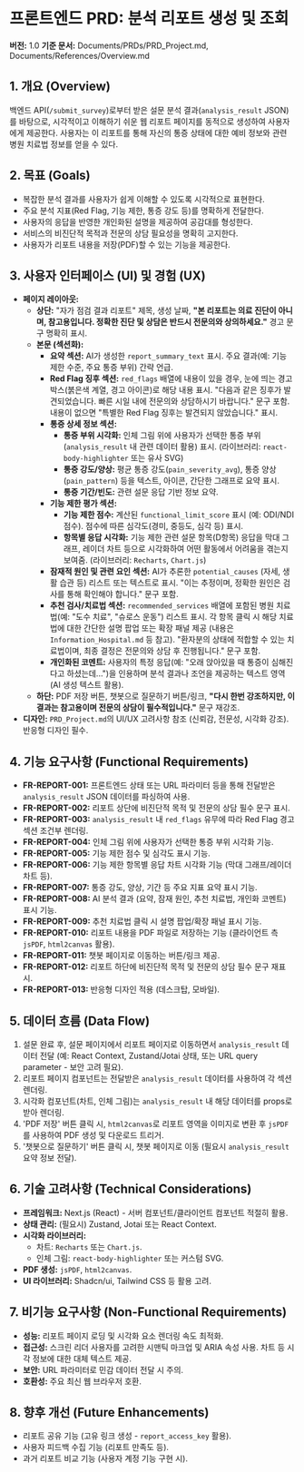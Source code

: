 # 프론트엔드 PRD: 분석 리포트 생성 및 조회

**버전:** 1.0
**기준 문서:** Documents/PRDs/PRD_Project.md, Documents/References/Overview.md

## 1. 개요 (Overview)

백엔드 API(`/submit_survey`)로부터 받은 설문 분석 결과(`analysis_result` JSON)를 바탕으로, 시각적이고 이해하기 쉬운 웹 리포트 페이지를 동적으로 생성하여 사용자에게 제공한다. 사용자는 이 리포트를 통해 자신의 통증 상태에 대한 예비 정보와 관련 병원 치료법 정보를 얻을 수 있다.

## 2. 목표 (Goals)

-   복잡한 분석 결과를 사용자가 쉽게 이해할 수 있도록 시각적으로 표현한다.
-   주요 분석 지표(Red Flag, 기능 제한, 통증 강도 등)를 명확하게 전달한다.
-   사용자의 응답을 반영한 개인화된 설명을 제공하여 공감대를 형성한다.
-   서비스의 비진단적 목적과 전문의 상담 필요성을 명확히 고지한다.
-   사용자가 리포트 내용을 저장(PDF)할 수 있는 기능을 제공한다.

## 3. 사용자 인터페이스 (UI) 및 경험 (UX)

-   **페이지 레이아웃:**
    -   **상단:** "자가 점검 결과 리포트" 제목, 생성 날짜, **"본 리포트는 의료 진단이 아니며, 참고용입니다. 정확한 진단 및 상담은 반드시 전문의와 상의하세요."** 경고 문구 명확히 표시.
    -   **본문 (섹션화):**
        -   **요약 섹션:** AI가 생성한 `report_summary_text` 표시. 주요 결과(예: 기능 제한 수준, 주요 통증 부위) 간략 언급.
        -   **Red Flag 징후 섹션:** `red_flags` 배열에 내용이 있을 경우, 눈에 띄는 경고 박스(붉은색 계열, 경고 아이콘)로 해당 내용 표시. "다음과 같은 징후가 발견되었습니다. 빠른 시일 내에 전문의와 상담하시기 바랍니다." 문구 포함. 내용이 없으면 "특별한 Red Flag 징후는 발견되지 않았습니다." 표시.
        -   **통증 상세 정보 섹션:**
            -   **통증 부위 시각화:** 인체 그림 위에 사용자가 선택한 통증 부위(`analysis_result` 내 관련 데이터 활용) 표시. (라이브러리: `react-body-highlighter` 또는 유사 SVG)
            -   **통증 강도/양상:** 평균 통증 강도(`pain_severity_avg`), 통증 양상(`pain_pattern`) 등을 텍스트, 아이콘, 간단한 그래프로 요약 표시.
            -   **통증 기간/빈도:** 관련 설문 응답 기반 정보 요약.
        -   **기능 제한 평가 섹션:**
            -   **기능 제한 점수:** 계산된 `functional_limit_score` 표시 (예: ODI/NDI 점수). 점수에 따른 심각도(경미, 중등도, 심각 등) 표시.
            -   **항목별 응답 시각화:** 기능 제한 관련 설문 항목(D항목) 응답을 막대 그래프, 레이더 차트 등으로 시각화하여 어떤 활동에서 어려움을 겪는지 보여줌. (라이브러리: `Recharts`, `Chart.js`)
        -   **잠재적 원인 및 관련 요인 섹션:** AI가 추론한 `potential_causes` (자세, 생활 습관 등) 리스트 또는 텍스트로 표시. "이는 추정이며, 정확한 원인은 검사를 통해 확인해야 합니다." 문구 포함.
        -   **추천 검사/치료법 섹션:** `recommended_services` 배열에 포함된 병원 치료법(예: "도수 치료", "슈로스 운동") 리스트 표시. 각 항목 클릭 시 해당 치료법에 대한 간단한 설명 팝업 또는 확장 패널 제공 (내용은 `Information_Hospital.md` 등 참고). "환자분의 상태에 적합할 수 있는 치료법이며, 최종 결정은 전문의와 상담 후 진행됩니다." 문구 포함.
        -   **개인화된 코멘트:** 사용자의 특정 응답(예: "오래 앉아있을 때 통증이 심해진다고 하셨는데...")을 인용하며 분석 결과나 조언을 제공하는 텍스트 영역 (AI 생성 텍스트 활용).
    -   **하단:** PDF 저장 버튼, 챗봇으로 질문하기 버튼/링크, **"다시 한번 강조하지만, 이 결과는 참고용이며 전문의 상담이 필수적입니다."** 문구 재강조.
-   **디자인:** `PRD_Project.md`의 UI/UX 고려사항 참조 (신뢰감, 전문성, 시각화 강조). 반응형 디자인 필수.

## 4. 기능 요구사항 (Functional Requirements)

-   **FR-REPORT-001:** 프론트엔드 상태 또는 URL 파라미터 등을 통해 전달받은 `analysis_result` JSON 데이터를 파싱하여 사용.
-   **FR-REPORT-002:** 리포트 상단에 비진단적 목적 및 전문의 상담 필수 문구 표시.
-   **FR-REPORT-003:** `analysis_result` 내 `red_flags` 유무에 따라 Red Flag 경고 섹션 조건부 렌더링.
-   **FR-REPORT-004:** 인체 그림 위에 사용자가 선택한 통증 부위 시각화 기능.
-   **FR-REPORT-005:** 기능 제한 점수 및 심각도 표시 기능.
-   **FR-REPORT-006:** 기능 제한 항목별 응답 차트 시각화 기능 (막대 그래프/레이더 차트 등).
-   **FR-REPORT-007:** 통증 강도, 양상, 기간 등 주요 지표 요약 표시 기능.
-   **FR-REPORT-008:** AI 분석 결과 (요약, 잠재 원인, 추천 치료법, 개인화 코멘트) 표시 기능.
-   **FR-REPORT-009:** 추천 치료법 클릭 시 설명 팝업/확장 패널 표시 기능.
-   **FR-REPORT-010:** 리포트 내용을 PDF 파일로 저장하는 기능 (클라이언트 측 `jsPDF`, `html2canvas` 활용).
-   **FR-REPORT-011:** 챗봇 페이지로 이동하는 버튼/링크 제공.
-   **FR-REPORT-012:** 리포트 하단에 비진단적 목적 및 전문의 상담 필수 문구 재표시.
-   **FR-REPORT-013:** 반응형 디자인 적용 (데스크탑, 모바일).

## 5. 데이터 흐름 (Data Flow)

1.  설문 완료 후, 설문 페이지에서 리포트 페이지로 이동하면서 `analysis_result` 데이터 전달 (예: React Context, Zustand/Jotai 상태, 또는 URL query parameter - 보안 고려 필요).
2.  리포트 페이지 컴포넌트는 전달받은 `analysis_result` 데이터를 사용하여 각 섹션 렌더링.
3.  시각화 컴포넌트(차트, 인체 그림)는 `analysis_result` 내 해당 데이터를 props로 받아 렌더링.
4.  'PDF 저장' 버튼 클릭 시, `html2canvas`로 리포트 영역을 이미지로 변환 후 `jsPDF`를 사용하여 PDF 생성 및 다운로드 트리거.
5.  '챗봇으로 질문하기' 버튼 클릭 시, 챗봇 페이지로 이동 (필요시 `analysis_result` 요약 정보 전달).

## 6. 기술 고려사항 (Technical Considerations)

-   **프레임워크:** Next.js (React) - 서버 컴포넌트/클라이언트 컴포넌트 적절히 활용.
-   **상태 관리:** (필요시) Zustand, Jotai 또는 React Context.
-   **시각화 라이브러리:**
    -   차트: `Recharts` 또는 `Chart.js`.
    -   인체 그림: `react-body-highlighter` 또는 커스텀 SVG.
-   **PDF 생성:** `jsPDF`, `html2canvas`.
-   **UI 라이브러리:** Shadcn/ui, Tailwind CSS 등 활용 고려.

## 7. 비기능 요구사항 (Non-Functional Requirements)

-   **성능:** 리포트 페이지 로딩 및 시각화 요소 렌더링 속도 최적화.
-   **접근성:** 스크린 리더 사용자를 고려한 시맨틱 마크업 및 ARIA 속성 사용. 차트 등 시각 정보에 대한 대체 텍스트 제공.
-   **보안:** URL 파라미터로 민감 데이터 전달 시 주의.
-   **호환성:** 주요 최신 웹 브라우저 호환.

## 8. 향후 개선 (Future Enhancements)

-   리포트 공유 기능 (고유 링크 생성 - `report_access_key` 활용).
-   사용자 피드백 수집 기능 (리포트 만족도 등).
-   과거 리포트 비교 기능 (사용자 계정 기능 구현 시).
